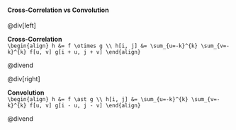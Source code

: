 #### Cross-Correlation vs Convolution

@div[left]

__Cross-Correlation__<br>
`\begin{align} h &= f \otimes g \\ h[i, j] &= \sum_{u=-k}^{k} \sum_{v=-k}^{k} f[u, v] g[i + u, j + v] \end{align}`


@divend

@div[right]

__Convolution__<br>
`\begin{align} h &= f \ast g \\ h[i, j] &= \sum_{u=-k}^{k} \sum_{v=-k}^{k} f[u, v] g[i - u, j - v] \end{align}`

@divend